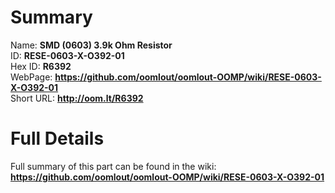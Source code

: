 
Summary
=================
  
Name: __SMD (0603) 3.9k Ohm Resistor__    
ID: __RESE-0603-X-O392-01__   
Hex ID: __R6392__   
WebPage: __https://github.com/oomlout/oomlout-OOMP/wiki/RESE-0603-X-O392-01__   
Short URL: __http://oom.lt/R6392__   

Full Details
==========================
Full summary of this part can be found in the wiki:   
__https://github.com/oomlout/oomlout-OOMP/wiki/RESE-0603-X-O392-01__    

